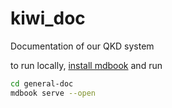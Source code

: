 # kiwi_doc
Documentation of our QKD system

to run locally, [install mdbook](https://rust-lang.github.io/mdBook/guide/installation.html) and run

```bash
cd general-doc
mdbook serve --open
```

